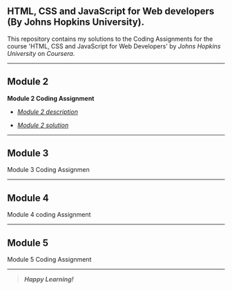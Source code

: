 ## HTML, CSS and JavaScript for Web developers (By Johns Hopkins University).
This repository contains my solutions to the Coding Assignments for the course 'HTML, CSS and JavaScript for Web Developers' by *Johns Hopkins University* on *Coursera*.
___
## Module 2

**Module 2 Coding Assignment**

- [*Module 2 description*](https://github.com/jhu-ep-coursera/fullstack-course4/blob/master/assignments/assignment2/Assignment-2.md)

- [*Module 2 solution*](https://nikhilsadawarti.github.io/Coursera-course/Module2-solution/)
___
## Module 3

Module 3 Coding Assignmen
___
## Module 4

Module 4 coding Assignment
___
## Module 5

Module 5 Coding Assignment
___






>_**Happy Learning!**_



